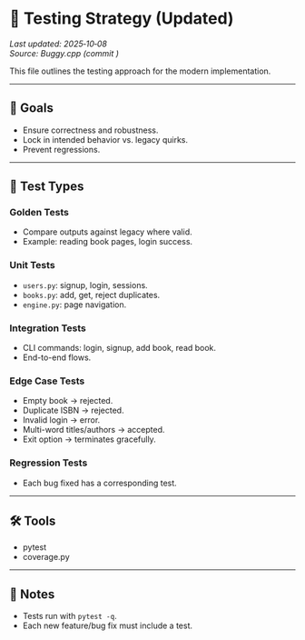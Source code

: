 # 🧪 Testing Strategy (Updated)

_Last updated: 2025‑10‑08_  
_Source: Buggy.cpp (commit <hash>)_

This file outlines the testing approach for the modern implementation.

---

## 🎯 Goals
- Ensure correctness and robustness.  
- Lock in intended behavior vs. legacy quirks.  
- Prevent regressions.  

---

## 📂 Test Types

### Golden Tests
- Compare outputs against legacy where valid.  
- Example: reading book pages, login success.  

### Unit Tests
- `users.py`: signup, login, sessions.  
- `books.py`: add, get, reject duplicates.  
- `engine.py`: page navigation.  

### Integration Tests
- CLI commands: login, signup, add book, read book.  
- End-to-end flows.  

### Edge Case Tests
- Empty book → rejected.  
- Duplicate ISBN → rejected.  
- Invalid login → error.  
- Multi-word titles/authors → accepted.  
- Exit option → terminates gracefully.  

### Regression Tests
- Each bug fixed has a corresponding test.  

---

## 🛠️ Tools
- pytest  
- coverage.py  

---

## 📖 Notes
- Tests run with `pytest -q`.  
- Each new feature/bug fix must include a test.  